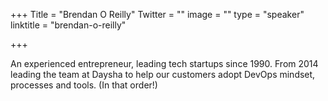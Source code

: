 +++
Title = "Brendan O Reilly"
Twitter = ""
image = ""
type = "speaker"
linktitle = "brendan-o-reilly"

+++

An experienced entrepreneur, leading tech startups since 1990. From 2014 leading the team at Daysha to help our customers adopt DevOps mindset, processes and tools. (In that order!)

